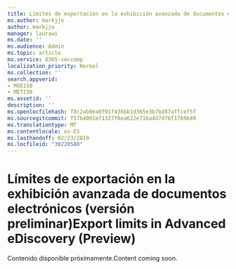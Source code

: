 ```yaml
---
title: Límites de exportación en la exhibición avanzada de documentos electrónicos (versión preliminar)
ms.author: markjjo
author: markjjo
manager: laurawi
ms.date: ''
ms.audience: Admin
ms.topic: article
ms.service: O365-seccomp
localization_priority: Normal
ms.collection: ''
search.appverid:
- MOE150
- MET150
ms.assetid: ''
description: ''
ms.openlocfilehash: f8c2ab0ea0f01f436bb1d365e3b7bd87affcef5f
ms.sourcegitcommit: f57b4001ef1327f0ea622e716a4d7d78f1769b49
ms.translationtype: MT
ms.contentlocale: es-ES
ms.lasthandoff: 02/23/2019
ms.locfileid: "30220580"
---
```

# <a name="export-limits-in-advanced-ediscovery-preview"></a><span data-ttu-id="24eea-102">Límites de exportación en la exhibición avanzada de documentos electrónicos (versión preliminar)</span><span class="sxs-lookup"><span data-stu-id="24eea-102">Export limits in Advanced eDiscovery (Preview)</span></span>

<span data-ttu-id="24eea-103">Contenido disponible próximamente.</span><span class="sxs-lookup"><span data-stu-id="24eea-103">Content coming soon.</span></span>